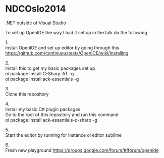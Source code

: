NDCOslo2014
===========

.NET outside of Visual Studio

To set up OpenIDE the way I had it set up in the talk do the following

1.<br>
Install OpenIDE and set up editor by going through this<br>
https://github.com/continuoustests/OpenIDE/wiki/Installing

2.<br>
Install this to get my basic packages set up<br>
oi package install C-Sharp-AT -g<br>
oi package install ack-essentials -g

3.<br>
Clone this repository

4.<br>
Install my basic C# plugin packages<br>
Go to the root of this repository and run this command<br>
oi package install ack-essentials-c-sharp -g

5.<br>
Start the editor by running for instance oi editor sublime

6.<br>
Fresh new playground https://groups.google.com/forum/#!forum/openide
